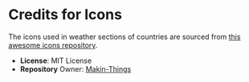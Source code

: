 # Credits for Icons

The icons used in weather sections of countries are sourced from [this awesome icons repository](https://github.com/Makin-Things/weather-icons?tab=MIT-1-ov-file).

- **License**: MIT License
- **Repository** Owner: [Makin-Things](https://github.com/Makin-Things)
